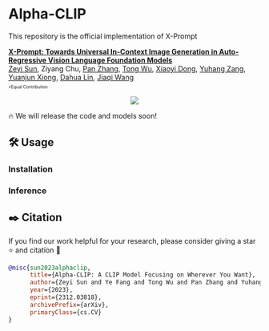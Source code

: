 # Alpha-CLIP
This repository is the official implementation of X-Prompt

**[X-Prompt: Towards Universal In-Context Image Generation in Auto-Regressive Vision Language Foundation Models](https://arxiv.org/abs/2312.03818)**
</br>
[Zeyi Sun](https://github.com/SunzeY),
Ziyang Chu,
[Pan Zhang](https://panzhang0212.github.io/),
[Tong Wu](https://wutong16.github.io/),
[Xiaoyi Dong](https://lightdxy.github.io/),
[Yuhang Zang](https://yuhangzang.github.io/),
[Yuanjun Xiong](http://yjxiong.me/),
[Dahua Lin](http://dahua.site/),
[Jiaqi Wang](https://myownskyw7.github.io/)
<p style="font-size: 0.6em; margin-top: -1em">*Equal Contribution</p>
<p align="center">
<a href="https://arxiv.org/abs/2312.03818"><img src="https://img.shields.io/badge/arXiv-Paper-<color>"></a>
</p>

🔥 We will release the code and models soon!

## 🛠️ Usage

### Installation

### Inference

## ✒️ Citation
If you find our work helpful for your research, please consider giving a star ⭐ and citation 📝
```bibtex
@misc{sun2023alphaclip,
      title={Alpha-CLIP: A CLIP Model Focusing on Wherever You Want}, 
      author={Zeyi Sun and Ye Fang and Tong Wu and Pan Zhang and Yuhang Zang and Shu Kong and Yuanjun Xiong and Dahua Lin and Jiaqi Wang},
      year={2023},
      eprint={2312.03818},
      archivePrefix={arXiv},
      primaryClass={cs.CV}
}
```